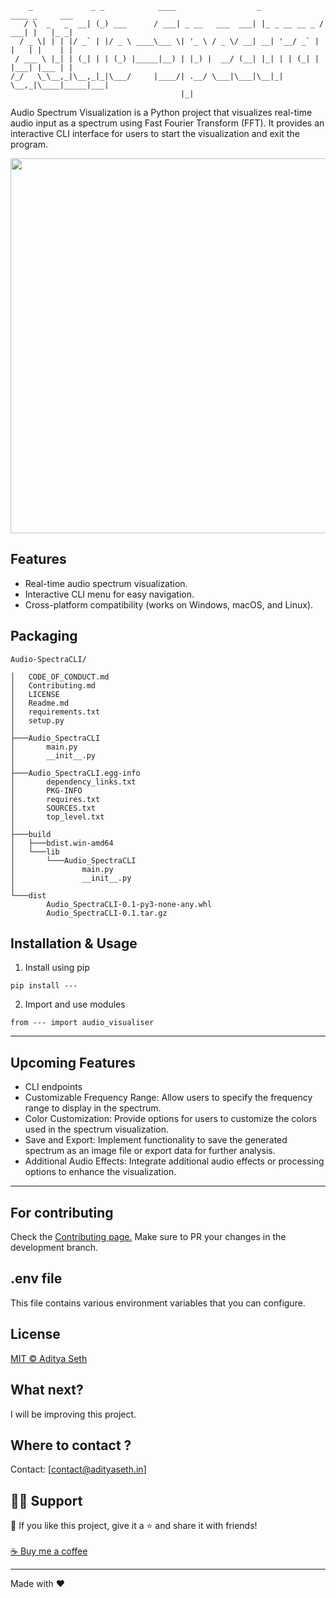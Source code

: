 ```
    _             _ _            ____                  _              ____ _     ___
   / \  _   _  __| (_) ___      / ___| _ __   ___  ___| |_ _ __ __ _ / ___| |   |_ _|
  / _ \| | | |/ _` | |/ _ \ ____\___ \| '_ \ / _ \/ __| __| '__/ _` | |   | |    | |
 / ___ \ |_| | (_| | | (_) |_____|__) | |_) |  __/ (__| |_| | | (_| | |___| |___ | |
/_/   \_\__,_|\__,_|_|\___/     |____/| .__/ \___|\___|\__|_|  \__,_|\____|_____|___|
                                      |_|
```

Audio Spectrum Visualization is a Python project that visualizes real-time audio input as a spectrum using Fast Fourier Transform (FFT). It provides an interactive CLI interface for users to start the visualization and exit the program.

<div center = "align">
<img src="https://i.postimg.cc/NMFT8KV2/OIG1.jpg" width="600" height="600">
</div>

## Features

- Real-time audio spectrum visualization.
- Interactive CLI menu for easy navigation.
- Cross-platform compatibility (works on Windows, macOS, and Linux).

## Packaging

```
Audio-SpectraCLI/

│   CODE_OF_CONDUCT.md
│   Contributing.md
│   LICENSE
│   Readme.md
│   requirements.txt
│   setup.py
│
├───Audio_SpectraCLI
│       main.py
│       __init__.py
│
├───Audio_SpectraCLI.egg-info
│       dependency_links.txt
│       PKG-INFO
│       requires.txt
│       SOURCES.txt
│       top_level.txt
│
├───build
│   ├───bdist.win-amd64
│   └───lib
│       └───Audio_SpectraCLI
│               main.py
│               __init__.py
│
└───dist
        Audio_SpectraCLI-0.1-py3-none-any.whl
        Audio_SpectraCLI-0.1.tar.gz
```

## Installation & Usage

1. Install using pip

```
pip install ---
```

2. Import and use modules

```
from --- import audio_visualiser
```

---

## Upcoming Features

- CLI endpoints
- Customizable Frequency Range: Allow users to specify the frequency range to display in the spectrum.
- Color Customization: Provide options for users to customize the colors used in the spectrum visualization.
- Save and Export: Implement functionality to save the generated spectrum as an image file or export data for further analysis.
- Additional Audio Effects: Integrate additional audio effects or processing options to enhance the visualization.

---

## For contributing

Check the [Contributing page.](https://github.com/AdityaSeth777/Audio-SpectraCLI/blob/main/Contributing.md)
Make sure to PR your changes in the development branch.

## .env file

This file contains various environment variables that you can configure.

## License

[MIT © Aditya Seth](https://github.com/AdityaSeth777/Audio-SpectraCLI/blob/main/LICENSE)

## What next?

I will be improving this project.

## Where to contact ?

Contact: [contact@adityaseth.in]

## 🙋‍♂️ Support

💙 If you like this project, give it a ⭐ and share it with friends!<br><br>
[☕ Buy me a coffee](https://www.buymeacoffee.com/adityaseth)

---

Made with ❤️
